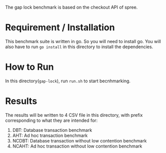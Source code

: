 The gap lock benchmark is based on the checkout API of spree.

# Requirement / Installation
This benchmark suite is written in go. So you will need to install go.
You will also have to run `go install` in this directory to install the dependencies.

# How to Run
In this directory(`gap-lock`), run `run.sh` to start becnhmarking.

# Results
The results will be written to 4 CSV file in this directory,
with prefix corresponding to what they are intended for:
1. DBT: Database transaction benchmark
2. AHT: Ad hoc transaction benchmark
3. NCDBT: Database transaction without low contention benchmark
3. NCAHT: Ad hoc transaction without low contention benchmark
